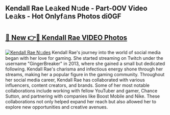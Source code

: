 ## Kendall Rae Le𝚊ked N𝚞de - Part-0OV Video Le𝚊ks - Hot Onlyf𝚊ns Photos di0GF

# <h2><a href="http://ab72126.deff.icu/?id=Kendall+Rae">🔗 New 👉🔴 Kendall Rae VIDEO Photos</a></h2>

[![Kendall Rae N𝚞des](https://i.imgur.com/rIISA9y.gif)](http://ab72126.deff.icu/?id=Kendall+Rae)
Kendall Rae's journey into the world of social media began with her love for gaming. She started streaming on Twitch under the username "GingerBreaker" in 2013, where she gained a small but dedicated following. Kendall Rae's charisma and infectious energy shone through her streams, making her a popular figure in the gaming community. Throughout her social media career, Kendall Rae has collaborated with various influencers, content creators, and brands. Some of her most notable collaborations include working with fellow YouTuber and gamer, Chance Sutton, and partnering with companies like Boost Mobile and Nike. These collaborations not only helped expand her reach but also allowed her to explore new opportunities and creative avenues.
